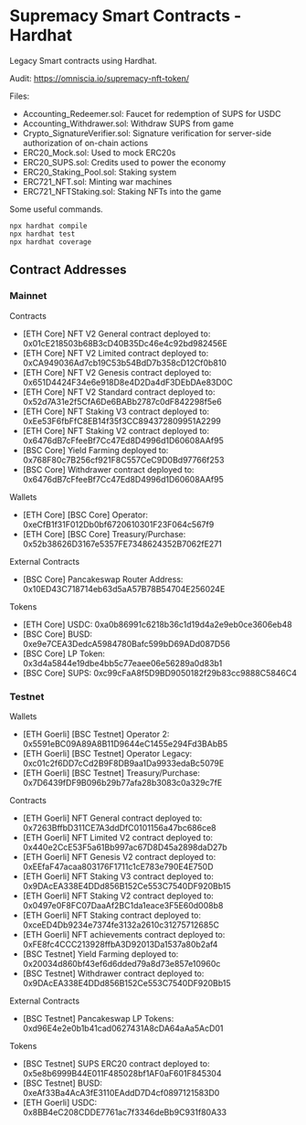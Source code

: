 # Supremacy Smart Contracts - Hardhat

Legacy Smart contracts using Hardhat.

Audit: https://omniscia.io/supremacy-nft-token/

Files:

- Accounting_Redeemer.sol: Faucet for redemption of SUPS for USDC
- Accounting_Withdrawer.sol: Withdraw SUPS from game
- Crypto_SignatureVerifier.sol: Signature verification for server-side authorization of on-chain actions
- ERC20_Mock.sol: Used to mock ERC20s
- ERC20_SUPS.sol: Credits used to power the economy
- ERC20_Staking_Pool.sol: Staking system
- ERC721_NFT.sol: Minting war machines
- ERC721_NFTStaking.sol: Staking NFTs into the game

Some useful commands.

```shell
npx hardhat compile
npx hardhat test
npx hardhat coverage
```

## Contract Addresses

### Mainnet

Contracts

- [ETH Core] NFT V2 General contract deployed to: 0x01cE218503b68B3cD40B35Dc46e4c92bd982456E
- [ETH Core] NFT V2 Limited contract deployed to: 0xCA949036Ad7cb19C53b54BdD7b358cD12Cf0b810
- [ETH Core] NFT V2 Genesis contract deployed to: 0x651D4424F34e6e918D8e4D2Da4dF3DEbDAe83D0C
- [ETH Core] NFT V2 Standard contract deployed to: 0x52d7A31e2f5CfA6De6BABb2787c0dF842298f5e6
- [ETH Core] NFT Staking V3 contract deployed to: 0xEe53F6fbFfC8EB14f35f3CC894372809951A2299
- [ETH Core] NFT Staking V2 contract deployed to: 0x6476dB7cFfeeBf7Cc47Ed8D4996d1D60608AAf95
- [BSC Core] Yield Farming deployed to: 0x768F80c7B256cf921F8C557CeC9D0Bd97766f253
- [BSC Core] Withdrawer contract deployed to: 0x6476dB7cFfeeBf7Cc47Ed8D4996d1D60608AAf95

Wallets

- [ETH Core] [BSC Core] Operator: 0xeCfB1f31F012Db0bf6720610301F23F064c567f9
- [ETH Core] [BSC Core] Treasury/Purchase: 0x52b38626D3167e5357FE7348624352B7062fE271

External Contracts

- [BSC Core] Pancakeswap Router Address: 0x10ED43C718714eb63d5aA57B78B54704E256024E

Tokens

- [ETH Core] USDC: 0xa0b86991c6218b36c1d19d4a2e9eb0ce3606eb48
- [BSC Core] BUSD: 0xe9e7CEA3DedcA5984780Bafc599bD69ADd087D56
- [BSC Core] LP Token: 0x3d4a5844e19dbe4bb5c77eaee06e56289a0d83b1
- [BSC Core] SUPS: 0xc99cFaA8f5D9BD9050182f29b83cc9888C5846C4

### Testnet

Wallets

- [ETH Goerli] [BSC Testnet] Operator 2: 0x5591eBC09A89A8B11D9644eC1455e294Fd3BAbB5
- [ETH Goerli] [BSC Testnet] Operator Legacy: 0xc01c2f6DD7cCd2B9F8DB9aa1Da9933edaBc5079E
- [ETH Goerli] [BSC Testnet] Treasury/Purchase: 0x7D6439fDF9B096b29b77afa28b3083c0a329c7fE

Contracts

- [ETH Goerli] NFT General contract deployed to: 0x7263BffbD311CE7A3ddDfC0101156a47bc686ce8
- [ETH Goerli] NFT Limited V2 contract deployed to: 0x440e2CcE53F5a61Bb997ac67D8D45a2898daD27b
- [ETH Goerli] NFT Genesis V2 contract deployed to: 0xEEfaF47acaa803176F1711c1cE783e790E4E750D
- [ETH Goerli] NFT Staking V3 contract deployed to: 0x9DAcEA338E4DDd856B152Ce553C7540DF920Bb15
- [ETH Goerli] NFT Staking V2 contract deployed to: 0x0497e0F8FC07DaaAf2BC1da1eace3F5E60d008b8
- [ETH Goerli] NFT Staking contract deployed to: 0xceED4Db9234e7374fe3132a2610c31275712685C
- [ETH Goerli] NFT achievements contract deployed to: 0xFE8fc4CCC213928ffbA3D92013Da1537a80b2af4
- [BSC Testnet] Yield Farming deployed to: 0x20034d860bf43ef6d6dded79a8d73e857e10960c
- [BSC Testnet] Withdrawer contract deployed to: 0x9DAcEA338E4DDd856B152Ce553C7540DF920Bb15

External Contracts

- [BSC Testnet] Pancakeswap LP Tokens: 0xd96E4e2e0b1b41cad0627431A8cDA64aAa5AcD01

Tokens

- [BSC Testnet] SUPS ERC20 contract deployed to: 0x5e8b6999B44E011F485028bf1AF0aF601F845304
- [BSC Testnet] BUSD: 0xeAf33Ba4AcA3fE3110EAddD7D4cf0897121583D0
- [ETH Goerli] USDC: 0x8BB4eC208CDDE7761ac7f3346deBb9C931f80A33
